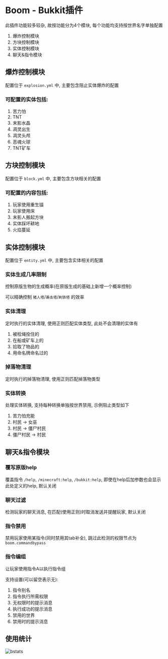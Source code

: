 # Boom - Bukkit插件

此插件功能较多较杂, 故按功能分为4个模块, 每个功能均支持按世界名字单独配置

1. 爆炸控制模块
2. 方块控制模块
3. 实体控制模块
4. 聊天&指令模块

## 爆炸控制模块

配置位于 `explosion.yml` 中, 主要包含阻止实体爆炸的配置

### 可配置的实体包括:

1. 苦力怕
2. TNT
3. 末影水晶
4. 凋灵出生
5. 凋灵头颅
6. 恶魂火球
7. TNT矿车

## 方块控制模块

配置位于 `block.yml` 中, 主要包含方块相关的配置

### 可配置的内容包括:

1. 玩家使用重生锚
2. 玩家使用床
3. 末影人搬起方块
4. 实体踩坏耕地
5. 火焰蔓延

## 实体控制模块

配置位于 `entity.yml` 中, 主要包含实体相关的配置

### 实体生成几率限制

控制原版生物的生成概率(在原版生成的基础上新增一个概率控制)

可以精确控制 `猪人塔`/`袭击塔`/`刷铁塔` 的效率

### 实体清理

定时执行的实体清理, 使用正则匹配实体类型, 此处不会清理的实体有

1. 被栓绳拴住的
2. 在船或矿车上的
3. 拾取了物品的
4. 用命名牌命名过的

### 掉落物清理

定时执行的掉落物清理, 使用正则匹配掉落物类型

### 实体转换

处理实体转换, 支持每种转换单独按世界禁用, 示例阻止类型如下

1. 苦力怕充能
2. 村民 -> 女巫
3. 村民 -> 僵尸村民
4. 僵尸村民 -> 村民

## 聊天&指令模块

### 覆写原版help

覆盖指令 `/help`, `/minecraft:help`, `/bukkit:help`, 即使在help后加参数也会显示此处定义的help, 默认关闭

### 聊天过滤

检测玩家的聊天消息, 在匹配(使用正则)时取消发送并提醒玩家, 默认关闭

### 指令禁用

禁用玩家使用某指令(同时禁用其tab补全), 跳过此检测的权限节点为 `boom.commandbypass`

### 指令编组

让玩家使用指令A以执行指令组

支持设置(可以留空表示无):

1. 指令别名
2. 指令执行所需权限
3. 无权限时的提示消息
4. 执行成功的提示消息
5. 禁用的世界
6. 禁用时的提示消息

## 使用统计

![bstats](https://bstats.org/signatures/bukkit/Boom.svg)